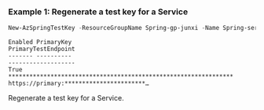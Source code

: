 ### Example 1: Regenerate a test key for a Service
```powershell
New-AzSpringTestKey -ResourceGroupName Spring-gp-junxi -Name Spring-service -KeyType Primary
```

```output
Enabled PrimaryKey                                                       PrimaryTestEndpoint
------- ----------                                                       -------------------
True    **************************************************************** https://primary:***********************…
```

Regenerate a test key for a Service.